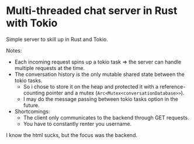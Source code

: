 # Multi-threaded chat server in Rust with Tokio
 
Simple server to skill up in Rust and Tokio.

Notes:
- Each incoming request spins up a tokio task => the server can handle multiple requests at the time.
- The conversation history is the only mutable shared state between the tokio tasks. 
    - So i chose to store it on the heap and protected it with a reference-counting pointer and a mutex (``` Arc<Mutex<conversationDatabase>> ```). 
    - I may do the message passing between tokio tasks option in the future.
- Shortcomings:
    - The client only communicates to the backend through GET requests.
    - You have to constantly renter you username.

I know the html sucks, but the focus was the backend.
